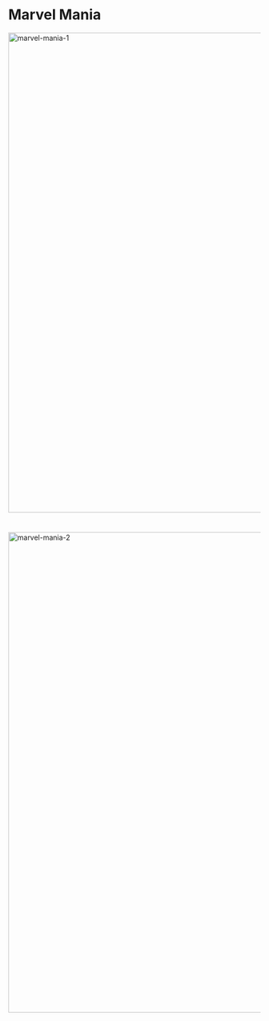 # Marvel Mania

<img width="959" alt="marvel-mania-1" src="https://github.com/deseanward/Marvel-Mania/assets/66344466/f331216d-bb65-4a0b-9a12-4bb7ec088ef0">

#

<img width="960" alt="marvel-mania-2" src="https://github.com/deseanward/Marvel-Mania/assets/66344466/9b755905-813a-4a9a-a59a-88458399bde1">
